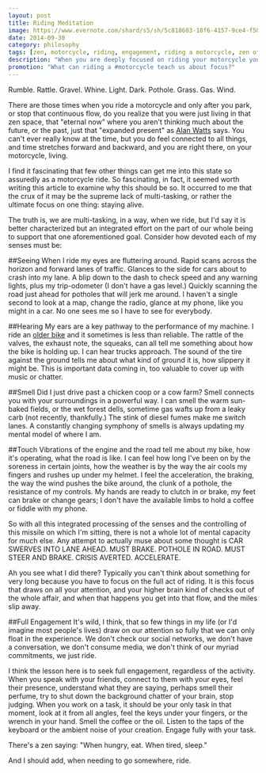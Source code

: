 ```yaml
---
layout: post
title: Riding Meditation
image: https://www.evernote.com/shard/s5/sh/5c818603-18f6-4157-9ce4-f50ca0cb0a16/e57cc961067482c61a43b2a792c67e21/deep/0/biker-on-sunset.jpg-\(1600-1200\).png
date: 2014-09-30
category: philosophy
tags: [zen, motorcycle, riding, engagement, riding a motorcycle, zen of riding, focus, avoiding multitasking]
description: "When you are deeply focused on riding your motorcycle you are also at once fully connected to the whole of existence. The manner in which all of our senses are engaged helps us find the here and now."
promotion: "What can riding a #motorcycle teach us about focus?"
---
```

Rumble. Rattle. Gravel. Whine. Light. Dark. Pothole. Grass. Gas. Wind.

There are those times when you ride a motorcycle and only after you park, or stop that continuous flow, do you realize that you were just living in that zen space, that "eternal now" where you aren't thinking much about the future, or the past, just that "expanded present" as [Alan Watts](https://www.youtube.com/watch?v=D1KOyA2wh9s) says. You can't ever really know at the time, but you do feel connected to all things, and time stretches forward and backward, and you are right there, on your motorcycle, living.

I find it fascinating that few other things can get me into this state so assuredly as a motorcycle ride. So fascinating, in fact, it seemed worth writing this article to examine why this should be so. It occurred to me that the crux of it may be the supreme lack of multi-tasking, or rather the ultimate focus on one thing: staying alive.

The truth is, we are multi-tasking, in a way, when we ride, but I'd say it is better characterized but an integrated effort on the part of our whole being to support that one aforementioned goal. Consider how devoted each of my senses must be:

##Seeing
When I ride my eyes are fluttering around. Rapid scans across the horizon and forward lanes of traffic. Glances to the side for cars about to crash into my lane. A blip down to the dash to check speed and any warning lights, plus my trip-odometer (I don't have a gas level.) Quickly scanning the road just ahead for potholes that will jerk me around. I haven't a single second to look at a map, change the radio, glance at my phone, like you might in a car. No one sees me so I have to see for everybody.

##Hearing
My ears are a key pathway to the performance of my machine. I ride an [older bike]({{site.url}}/project/xs1100s-cafe-racer) and it sometimes is less than reliable. The rattle of the valves, the exhaust note, the squeaks, can all tell me something about how the bike is holding up. I can hear trucks approach. The sound of the tire against the ground tells me about what kind of ground it is, how slippery it might be. This is important data coming in, too valuable to cover up with music or chatter.

##Smell
Did I just drive past a chicken coop or a cow farm? Smell connects you with your surroundings in a powerful way. I can smell the warm sun-baked fields, or the wet forest dells, sometime gas wafts up from a leaky carb (not recently, thankfully.) The stink of diesel fumes make me switch lanes. A constantly changing symphony of smells is always updating my mental model of where I am.

##Touch
Vibrations of the engine and the road tell me about my bike, how it's operating, what the road is like. I can feel how long I've been on by the soreness in certain joints, how the weather is by the way the air cools my fingers and rushes up under my helmet. I feel the acceleration, the braking, the way the wind pushes the bike around, the clunk of a pothole, the resistance of my controls. My hands are ready to clutch in or brake, my feet can brake or change gears; I don't have the available limbs to hold a coffee or fiddle with my phone.

So with all this integrated processing of the senses and the controlling of this missile on which I'm sitting, there is not a whole lot of mental capacity for much else. Any attempt to actually muse about some thought is CAR SWERVES INTO LANE AHEAD. MUST BRAKE. POTHOLE IN ROAD. MUST STEER AND BRAKE. CRISIS AVERTED. ACCELERATE.

Ah you see what I did there? Typically you can't think about something for very long because you have to focus on the full act of riding. It is this focus that draws on all your attention, and your higher brain kind of checks out of the whole affair, and when that happens you get into that flow, and the miles slip away. 

##Full Engagement
It's wild, I think, that so few things in my life (or I'd imagine most people's lives) draw on our attention so fully that we can only float in the experience. We don't check our social networks, we don't have a conversation, we don't consume media, we don't think of our myriad commitments, we just ride. 

I think the lesson here is to seek full engagement, regardless of the activity. When you speak with your friends, connect to them with your eyes, feel their presence, understand what they are saying, perhaps smell their perfume, try to shut down the background chatter of your brain, stop judging. When you work on a task, it should be your only task in that moment, look at it from all angles, feel the keys under your fingers, or the wrench in your hand. Smell the coffee or the oil. Listen to the taps of the keyboard or the ambient noise of your creation. Engage fully with your task.

There's a zen saying: "When hungry, eat. When tired, sleep."

And I should add, when needing to go somewhere, ride.
